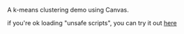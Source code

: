 A k-means clustering demo using Canvas.

if you're ok loading "unsafe scripts", you can try it out [here](
http://htmlpreview.github.io/?https://github.com/GMTurbo/kmeans/blob/master/index.html)
